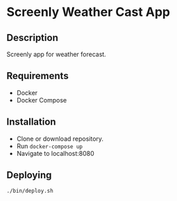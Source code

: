 # Screenly Weather Cast App

## Description

Screenly app for weather forecast.

## Requirements

* Docker
* Docker Compose

## Installation

* Clone or download repository.
* Run `docker-compose up`
* Navigate to localhost:8080

## Deploying

```
./bin/deploy.sh
```
